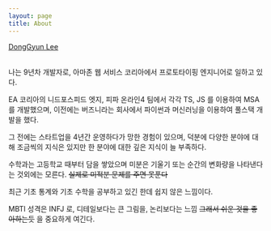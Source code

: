 ```yaml
---
layout: page
title: About
---
```


<script type="text/javascript" src="https://platform.linkedin.com/badges/js/profile.js" async defer></script>

<div class="LI-profile-badge"  data-version="v1" data-size="medium" data-locale="en_US" data-type="horizontal" data-theme="light" data-vanity="haandol"><a class="LI-simple-link" href='https://kr.linkedin.com/in/haandol?trk=profile-badge'>DongGyun Lee</a></div>
<br/>

나는 9년차 개발자로, 아마존 웹 서비스 코리아에서 프로토타이핑 엔지니어로 일하고 있다.

EA 코리아의 니드포스피드 엣지, 피파 온라인4 팀에서 각각 TS, JS 를 이용하여 MSA 를 개발했으며,
이전에는 버즈니라는 회사에서 파이썬과 머신러닝을 이용하여 풀스택 개발을 했다.

그 전에는 스타트업을 4년간 운영하다가 망한 경험이 있으며, 덕분에 다양한 분야에 대해 조금씩의 지식은 있지만 한 분야에 대한 깊은 지식이 늘 부족하다.

수학과는 고등학교 때부터 담을 쌓았으며 미분은 기울기 또는 순간의 변화량을 나타낸다는 것외에는 모른다. ~~실제로 미적분 문제를 주면 못푼다~~

최근 기초 통계와 기초 수학을 공부하고 있긴 한데 쉽지 않은 느낌이다.

MBTI 성격은 INFJ 로, 디테일보다는 큰 그림을, 논리보다는 느낌 ~~그래서 쉬운 것을 좋아하는듯~~ 을 중요하게 여긴다.
